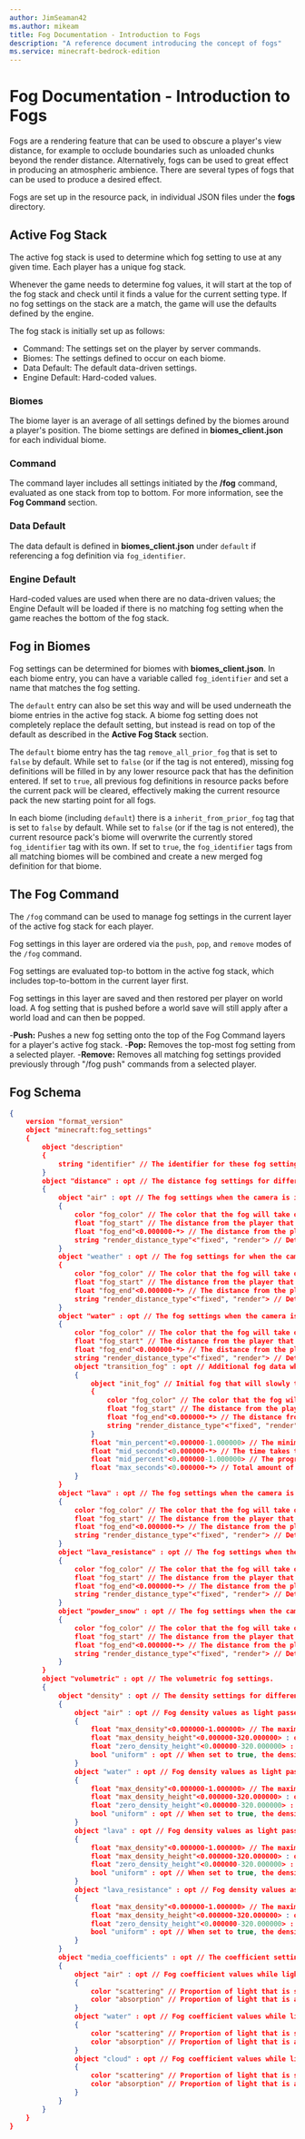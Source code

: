 ```yaml
---
author: JimSeaman42
ms.author: mikeam
title: Fog Documentation - Introduction to Fogs
description: "A reference document introducing the concept of fogs"
ms.service: minecraft-bedrock-edition
---
```


# Fog Documentation - Introduction to Fogs

Fogs are a rendering feature that can be used to obscure a player's view distance, for example to occlude boundaries such as unloaded chunks beyond the render distance. Alternatively, fogs can be used to great effect in producing an atmospheric ambience. There are several types of fogs that can be used to produce a desired effect.

Fogs are set up in the resource pack, in individual JSON files under the **fogs** directory.

## Active Fog Stack

The active fog stack is used to determine which fog setting to use at any given time. Each player has a unique fog stack.

Whenever the game needs to determine fog values, it will start at the top of the fog stack and check until it finds a value for the current setting type. If no fog settings on the stack are a match, the game will use the defaults defined by the engine.

The fog stack is initially set up as follows:

- Command: The settings set on the player by server commands.
- Biomes: The settings defined to occur on each biome.
- Data Default: The default data-driven settings.
- Engine Default: Hard-coded values.

### Biomes

The biome layer is an average of all settings defined by the biomes around a player's position. The biome settings are defined in **biomes_client.json** for each individual biome.

### Command

The command layer includes all settings initiated by the **/fog** command, evaluated as one stack from top to bottom. For more information, see the **Fog Command** section.

### Data Default

The data default is defined in **biomes_client.json** under `default` if referencing a fog definition via `fog_identifier`.

### Engine Default

Hard-coded values are used when there are no data-driven values; the Engine Default will be loaded if there is no matching fog setting when the game reaches the bottom of the fog stack.

## Fog in Biomes

Fog settings can be determined for biomes with **biomes_client.json**. In each biome entry, you can have a variable called `fog_identifier` and set a name that matches the fog setting.

The `default` entry can also be set this way and will be used underneath the biome entries in the active fog stack. A biome fog setting does not completely replace the default setting, but instead is read on top of the default as described in the **Active Fog Stack** section.

The `default` biome entry has the tag `remove_all_prior_fog` that is set to `false` by default.
While set to `false` (or if the tag is not entered), missing fog definitions will be filled in by any lower resource pack that has the definition entered.
If set to `true`, all previous fog definitions in resource packs before the current pack will be cleared, effectively making the current resource pack the new starting point for all fogs.

In each biome (including `default`) there is a `inherit_from_prior_fog` tag that is set to `false` by default.
While set to `false` (or if the tag is not entered), the current resource pack's biome will overwrite the currently stored `fog_identifier` tag with its own.
If set to `true`, the `fog_identifier` tags from all matching biomes will be combined and create a new merged fog definition for that biome.

## The Fog Command

The `/fog` command can be used to manage fog settings in the current layer of the active fog stack for each player.

Fog settings in this layer are ordered via the `push`, `pop`, and `remove` modes of the `/fog` command.

Fog settings are evaluated top-to bottom in the active fog stack, which includes top-to-bottom in the current layer first.

Fog settings in this layer are saved and then restored per player on world load. A fog setting that is pushed before a world save will still apply after a world load and can then be popped.

-**Push:** Pushes a new fog setting onto the top of the Fog Command layers for a player's active fog stack.
-**Pop:** Removes the top-most fog setting from a selected player.
-**Remove:** Removes all matching fog settings provided previously through "/fog push" commands from a selected player.

## Fog Schema

```json
{
    version "format_version"
    object "minecraft:fog_settings"
    {
        object "description"
        {
            string "identifier" // The identifier for these fog settings. The identifier must include a namespace.
        }
        object "distance" : opt // The distance fog settings for different camera locations.
        {
            object "air" : opt // The fog settings when the camera is in the air.
            {
                color "fog_color" // The color that the fog will take on.
                float "fog_start" // The distance from the player that the fog will begin to appear. 'fog_start' must be less than or equal to 'fog_end'.
                float "fog_end"<0.000000-*> // The distance from the player that the fog will become fully opaque. 'fog_end' must be greater than or equal to 'fog_start'.
                string "render_distance_type"<"fixed", "render"> // Determines how distance value is used. Fixed distance is measured in blocks. Dynamic distance is multiplied by the current render distance.
            }
            object "weather" : opt // The fog settings for when the camera is in the air with active weather (rain, snow, etc..).
            {
                color "fog_color" // The color that the fog will take on.
                float "fog_start" // The distance from the player that the fog will begin to appear. 'fog_start' must be less than or equal to 'fog_end'.
                float "fog_end"<0.000000-*> // The distance from the player that the fog will become fully opaque. 'fog_end' must be greater than or equal to 'fog_start'.
                string "render_distance_type"<"fixed", "render"> // Determines how distance value is used. Fixed distance is measured in blocks. Dynamic distance is multiplied by the current render distance.
            }
            object "water" : opt // The fog settings when the camera is in water.
            {
                color "fog_color" // The color that the fog will take on.
                float "fog_start" // The distance from the player that the fog will begin to appear. 'fog_start' must be less than or equal to 'fog_end'.
                float "fog_end"<0.000000-*> // The distance from the player that the fog will become fully opaque. 'fog_end' must be greater than or equal to 'fog_start'.
                string "render_distance_type"<"fixed", "render"> // Determines how distance value is used. Fixed distance is measured in blocks. Dynamic distance is multiplied by the current render distance.
                object "transition_fog" : opt // Additional fog data which will slowly transition to the distance fog of current biome.
                {
                    object "init_fog" // Initial fog that will slowly transition into water distance fog of the biome when player goes into water.
                    {
                        color "fog_color" // The color that the fog will take on.
                        float "fog_start" // The distance from the player that the fog will begin to appear. 'fog_start' must be less than or equal to 'fog_end'.
                        float "fog_end"<0.000000-*> // The distance from the player that the fog will become fully opaque. 'fog_end' must be greater than or equal to 'fog_start'.
                        string "render_distance_type"<"fixed", "render"> // Determines how distance value is used. Fixed distance is measured in blocks. Dynamic distance is multiplied by the current render distance.
                    }
                    float "min_percent"<0.000000-1.000000> // The minimum progress of fog transition.
                    float "mid_seconds"<0.000000-*> // The time takes to reach certain progress('mid_percent') of fog transition.
                    float "mid_percent"<0.000000-1.000000> // The progress of fog transition after 'mid_seconds' seconds.
                    float "max_seconds"<0.000000-*> // Total amount of time takes to complete fog transition.
                }
            }
            object "lava" : opt // The fog settings when the camera is in lava.
            {
                color "fog_color" // The color that the fog will take on.
                float "fog_start" // The distance from the player that the fog will begin to appear. 'fog_start' must be less than or equal to 'fog_end'.
                float "fog_end"<0.000000-*> // The distance from the player that the fog will become fully opaque. 'fog_end' must be greater than or equal to 'fog_start'.
                string "render_distance_type"<"fixed", "render"> // Determines how distance value is used. Fixed distance is measured in blocks. Dynamic distance is multiplied by the current render distance.
            }
            object "lava_resistance" : opt // The fog settings when the camera is in lava and the player has the lava resistance effect active.
            {
                color "fog_color" // The color that the fog will take on.
                float "fog_start" // The distance from the player that the fog will begin to appear. 'fog_start' must be less than or equal to 'fog_end'.
                float "fog_end"<0.000000-*> // The distance from the player that the fog will become fully opaque. 'fog_end' must be greater than or equal to 'fog_start'.
                string "render_distance_type"<"fixed", "render"> // Determines how distance value is used. Fixed distance is measured in blocks. Dynamic distance is multiplied by the current render distance.
            }
            object "powder_snow" : opt // The fog settings when the camera is inside a Powder Snow block.
            {
                color "fog_color" // The color that the fog will take on.
                float "fog_start" // The distance from the player that the fog will begin to appear. 'fog_start' must be less than or equal to 'fog_end'.
                float "fog_end"<0.000000-*> // The distance from the player that the fog will become fully opaque. 'fog_end' must be greater than or equal to 'fog_start'.
                string "render_distance_type"<"fixed", "render"> // Determines how distance value is used. Fixed distance is measured in blocks. Dynamic distance is multiplied by the current render distance.
            }
        }
        object "volumetric" : opt // The volumetric fog settings.
        {
            object "density" : opt // The density settings for different camera locations.
            {
                object "air" : opt // Fog density values as light passes through air blocks.
                {
                    float "max_density"<0.000000-1.000000> // The maximum amount of opaqueness that the ground fog will take on. A value from [0.0, 1.0].
                    float "max_density_height"<0.000000-320.000000> : opt // The height in blocks that the ground fog will become it's maximum density.
                    float "zero_density_height"<0.000000-320.000000> : opt // The height in blocks that the ground fog will be completely transparent and begin to appear. This value needs to be at least 1 higher than 'max_density_height'.
                    bool "uniform" : opt // When set to true, the density will be uniform across all heights.
                }
                object "water" : opt // Fog density values as light passes through water blocks.
                {
                    float "max_density"<0.000000-1.000000> // The maximum amount of opaqueness that the ground fog will take on. A value from [0.0, 1.0].
                    float "max_density_height"<0.000000-320.000000> : opt // The height in blocks that the ground fog will become it's maximum density.
                    float "zero_density_height"<0.000000-320.000000> : opt // The height in blocks that the ground fog will be completely transparent and begin to appear. This value needs to be at least 1 higher than 'max_density_height'.
                    bool "uniform" : opt // When set to true, the density will be uniform across all heights.
                }
                object "lava" : opt // Fog density values as light passes through lava blocks.
                {
                    float "max_density"<0.000000-1.000000> // The maximum amount of opaqueness that the ground fog will take on. A value from [0.0, 1.0].
                    float "max_density_height"<0.000000-320.000000> : opt // The height in blocks that the ground fog will become it's maximum density.
                    float "zero_density_height"<0.000000-320.000000> : opt // The height in blocks that the ground fog will be completely transparent and begin to appear. This value needs to be at least 1 higher than 'max_density_height'.
                    bool "uniform" : opt // When set to true, the density will be uniform across all heights.
                }
                object "lava_resistance" : opt // Fog density values as light passes through lava blocks while the player has lava resistance.
                {
                    float "max_density"<0.000000-1.000000> // The maximum amount of opaqueness that the ground fog will take on. A value from [0.0, 1.0].
                    float "max_density_height"<0.000000-320.000000> : opt // The height in blocks that the ground fog will become it's maximum density.
                    float "zero_density_height"<0.000000-320.000000> : opt // The height in blocks that the ground fog will be completely transparent and begin to appear. This value needs to be at least 1 higher than 'max_density_height'.
                    bool "uniform" : opt // When set to true, the density will be uniform across all heights.
                }
            }
            object "media_coefficients" : opt // The coefficient settings for the volumetric fog in different blocks.
            {
                object "air" : opt // Fog coefficient values while light passes through air.
                {
                    color "scattering" // Proportion of light that is scattered per block.
                    color "absorption" // Proportion of light that is absorbed (lost) per block.
                }
                object "water" : opt // Fog coefficient values while light passes through water.
                {
                    color "scattering" // Proportion of light that is scattered per block.
                    color "absorption" // Proportion of light that is absorbed (lost) per block.
                }
                object "cloud" : opt // Fog coefficient values while light passes through clouds.
                {
                    color "scattering" // Proportion of light that is scattered per block.
                    color "absorption" // Proportion of light that is absorbed (lost) per block.
                }
            }
        }
    }
}
```
